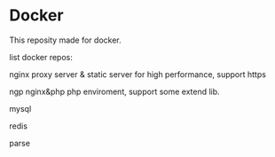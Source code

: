 # Docker
This reposity made for docker.

list docker repos:

nginx
proxy server & static server for high performance, support https

ngp
nginx&php php enviroment, support some extend lib.

mysql

redis

parse


